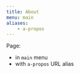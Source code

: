 ```yaml
---
title: About
menu: main
aliases:
    - a-propos
---
```

Page:
 - in `main` menu
 - with `a-propos` URL alias
